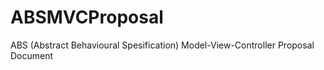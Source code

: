 ABSMVCProposal
==============

ABS (Abstract Behavioural Spesification) Model-View-Controller Proposal Document
